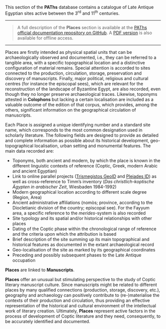 This section of the **PAThs** database contains a catalogue of Late Antique Egyptian sites active between the 3<sup>rd</sup> and 11<sup>th</sup> centuries.

---

> A full description of the **Places** section is available at the [PAThs official documentation repository on GitHub](https://github.com/paths-erc/paths-docs/blob/master/db-handbook/places.md). A [PDF version](https://github.com/paths-erc/paths-docs/raw/master/Pdf/paths-docs-v-0.8.pdf) is also available for offline access.

---

Places are firstly intended as physical spatial units that can be archaeologically observed and documented, i.e., they can be referred to a tangible area, with a specific topographical location and a distinctive configuration of material remains. Special attention is accorded to sites connected to the production, circulation, storage, preservation and discovery of manuscripts. Finally, major political, religious and cultural centres (for instance the episcopal sees), which are relevant for the reconstruction of the landscape of Byzantine Egypt, are also recorded, even though they no longer preserve archaeological traces. Likewise, toponyms attested in **Colophons** but lacking a certain localisation are included as a valuable outcome of the edition of that corpus, which provides, among the others, significant information on the geographical circulation of manuscripts.

Each Place is assigned a unique identifying number and a standard site name, which corresponds to the most common designation used in scholarly literature. The following fields are designed to provide as detailed and complete information as possible about its historical development, geo-topographical localisation, urban setting and monumental features. The main data recorded are:

-	Toponyms, both ancient and modern, by which the place is known in the different linguistic contexts of reference (Coptic, Greek, modern Arabic and ancient Egyptian)
-	Link to online parallel projects ([Trismegistos GeoID](https://www.trismegistos.org/geo/index.php) and [Pleiades ID](https://pleiades.stoa.org/)) as well as cross-reference to Timm’s inventory (*Das christlich-koptische Ägypten in arabischer Zeit*, Wiesbaden 1984-1992)
-	Modern geographical location according to different scale degree (Region, Area)
-	Ancient administrative affiliations (nomòs; province, according to the Diocletianic division of the country; episcopal see). For the Fayyum area, a specific reference to the *merides*-system is also recorded
-	Site typology and its spatial and/or historical relationships with other places
-	Dating of the Coptic phase within the chronological range of reference and the criteria upon which the attribution is based
-	Brief description of the site summing up its main topographical and historical features as documented in the extant archaeological record
- Geo-localisation of the site as marked by its geographical coordinates
-	Preceding and possibly subsequent phases to the Late Antique occupation

**Places** are linked to **Manuscripts**.

**Places** offer an unusual but stimulating perspective to the study of Coptic literary manuscript culture. Since manuscripts might be related to different places by many qualified connections (production, storage, discovery, etc.), geography and archaeology can positively contribute to (re-)materialise the contexts of their production and circulation, thus providing an effective representation of the historical and cultural environment of the intellectual work of literary creation. Ultimately, **Places** represent active factors in the process of development of Coptic literature and they need, consequently, to be accurately identified and documented.
